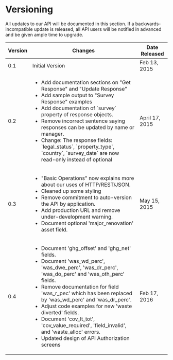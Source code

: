 
# Versioning
All updates to our API will be documented in this section. If a backwards-incompatible update is released, all API users will be notified in advanced and be given ample time to upgrade.


<table>
  <thead>
    <tr>
      <th>Version</th>
      <th>Changes</th>
      <th>Date Released</th>
    </tr>
  </thead>
  <tbody>
    <tr>
      <td>0.1</td>
      <td>Initial Version</td>
      <td>Feb 13, 2015</td>
    </tr>
    <tr>
      <td>0.2</td>
      <td>
        <ul>
          <li>Add documentation sections on "Get Response" and  "Update Response"</li>
          <li>Add sample output to "Survey Response" examples</li>
          <li>Add documentation of `survey` property of response objects.</li>
          <li>Remove incorrect sentence saying responses can be updated by name or manager.</li>
          <li>Change: The response fields: `legal_status`, `property_type`, `country`, `survey_date` are now read-only instead of optional</li>
        </td>
      <td>April 17, 2015</td>
    </tr>
    <tr>
      <td>0.3</td>
      <td>
        <ul>
          <li>"Basic Operations" now explains more about our uses of HTTP/REST/JSON.</li>
          <li>Cleaned up some styling</li>
          <li>Remove commitment to auto-version the API by application.</li>
          <li>Add production URL and remove under-development warning.</li>
          <li>Document optional 'major_renovation' asset field.</li>
        </td>
      <td>May 15, 2015</td>
    </tr>
    <tr>
      <td>0.4</td>
      <td>
        <ul>
          <li>Document 'ghg_offset' and 'ghg_net' fields.</li>
          <li>Document 'was_wd_perc', 'was_dwe_perc', 'was_dr_perc', 'was_do_perc' and 'was_oth_perc' fields.</li>
          <li>Remove documentation for field 'was_r_pec' which has been replaced by 'was_wd_perc' and 'was_dr_perc'.</li>
          <li>Adjust code examples for new 'waste diverted' fields.</li>
          <li>Document 'cov_lt_tot', 'cov_value_required', 'field_invalid', and 'waste_alloc' errors.</li>
          <li>Updated design of API Authorization screens</li>
        </td>
      <td>Feb 17, 2016</td>
    </tr>
  </tbody>
</table>

